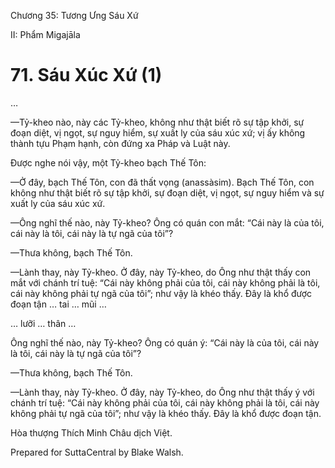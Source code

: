  

Chương 35: Tương Ưng Sáu Xứ

II: Phẩm Migajāla

# 71\. Sáu Xúc Xứ (1)

…

—Tỷ-kheo nào, này các Tỷ-kheo, không như thật biết rõ sự tập khởi, sự đoạn diệt, vị ngọt, sự nguy hiểm, sự xuất ly của sáu xúc xứ; vị ấy không thành tựu Phạm hạnh, còn đứng xa Pháp và Luật này.

Ðược nghe nói vậy, một Tỷ-kheo bạch Thế Tôn:

—Ở đây, bạch Thế Tôn, con đã thất vọng (anassàsim). Bạch Thế Tôn, con không như thật biết rõ sự tập khởi, sự đoạn diệt, vị ngọt, sự nguy hiểm và sự xuất ly của sáu xúc xứ.

—Ông nghĩ thế nào, này Tỷ-kheo? Ông có quán con mắt: “Cái này là của tôi, cái này là tôi, cái này là tự ngã của tôi”?

—Thưa không, bạch Thế Tôn.

—Lành thay, này Tỷ-kheo. Ở đây, này Tỷ-kheo, do Ông như thật thấy con mắt với chánh trí tuệ: “Cái này không phải của tôi, cái này không phải là tôi, cái này không phải tự ngã của tôi”; như vậy là khéo thấy. Ðây là khổ được đoạn tận … tai … mũi …

… lưỡi … thân …

Ông nghĩ thế nào, này Tỷ-kheo? Ông có quán ý: “Cái này là của tôi, cái này là tôi, cái này là tự ngã của tôi”?

—Thưa không, bạch Thế Tôn.

—Lành thay, này Tỷ-kheo. Ở đây, này Tỷ-kheo, do Ông như thật thấy ý với chánh trí tuệ: “Cái này không phải của tôi, cái này không phải là tôi, cái này không phải tự ngã của tôi”; như vậy là khéo thấy. Ðây là khổ được đoạn tận.

Hòa thượng Thích Minh Châu dịch Việt.

Prepared for SuttaCentral by Blake Walsh.